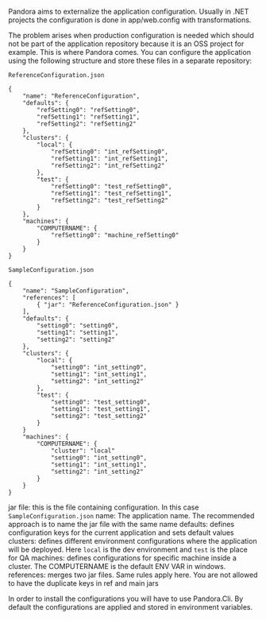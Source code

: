 Pandora aims to externalize the application configuration. Usually in .NET projects the configuration is done in app/web.config with transformations.

The problem arises when production configuration is needed which should not be part of the application repository because it is an OSS project for example.
This is where Pandora comes. You can configure the application using the following structure and store these files in a separate repository:

`ReferenceConfiguration.json`
```
{
    "name": "ReferenceConfiguration",
    "defaults": {
        "refSetting0": "refSetting0",
        "refSetting1": "refSetting1",
        "refSetting2": "refSetting2"
    },
    "clusters": {
        "local": {
            "refSetting0": "int_refSetting0",
            "refSetting1": "int_refSetting1",
            "refSetting2": "int_refSetting2"
        },
        "test": {
            "refSetting0": "test_refSetting0",
            "refSetting1": "test_refSetting1",
            "refSetting2": "test_refSetting2"
        }
    },
    "machines": {
        "COMPUTERNAME": {
            "refSetting0": "machine_refSetting0"
        }
    }
}
```

`SampleConfiguration.json`
```
{
    "name": "SampleConfiguration",
    "references": [
        { "jar": "ReferenceConfiguration.json" }
    ],
    "defaults": {
        "setting0": "setting0",
        "setting1": "setting1",
        "setting2": "setting2"
    },
    "clusters": {
        "local": {
            "setting0": "int_setting0",
            "setting1": "int_setting1",
            "setting2": "int_setting2"
        },
        "test": {
            "setting0": "test_setting0",
            "setting1": "test_setting1",
            "setting2": "test_setting2"
        }
    }
    "machines": {
        "COMPUTERNAME": {
            "cluster": "local"
            "setting0": "int_setting0",
            "setting1": "int_setting1",
            "setting2": "int_setting2"
        }
    }
}
```

jar file: this is the file containing configuration. In this case `SampleConfiguration.json`
name: The application name. The recommended approach is to name the jar file with the same name
defaults: defines configuration keys for the current application and sets default values
clusters: defines different environment configurations where the application will be deployed. Here `local` is the dev environment and `test` is the place for QA
machines: defines configurations for specific machine inside a cluster. The COMPUTERNAME is the default ENV VAR in windows.
references: merges two jar files. Same rules apply here. You are not allowed to have the duplicate keys in ref and main jars

In order to install the configurations you will have to use Pandora.Cli. By default the configurations are applied and stored in environment variables.

